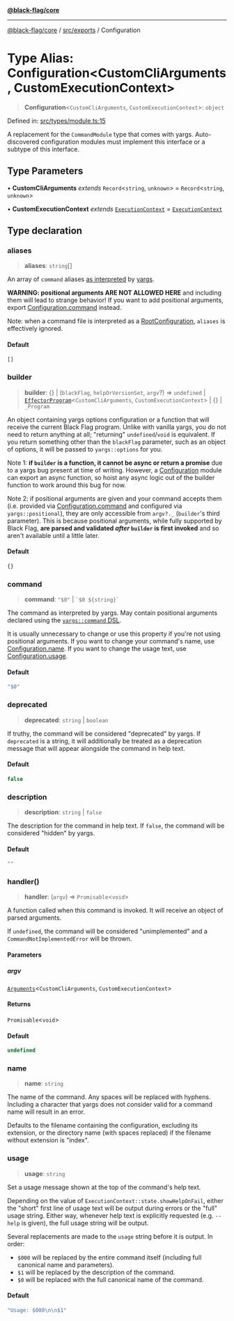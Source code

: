 [**@black-flag/core**](../../../README.md)

***

[@black-flag/core](../../../README.md) / [src/exports](../README.md) / Configuration

# Type Alias: Configuration\<CustomCliArguments, CustomExecutionContext\>

> **Configuration**\<`CustomCliArguments`, `CustomExecutionContext`\>: `object`

Defined in: [src/types/module.ts:15](https://github.com/Xunnamius/black-flag/blob/5e1e5b553c79657a97e5923bcba77a292781de9e/src/types/module.ts#L15)

A replacement for the `CommandModule` type that comes with yargs.
Auto-discovered configuration modules must implement this interface or a
subtype of this interface.

## Type Parameters

• **CustomCliArguments** *extends* `Record`\<`string`, `unknown`\> = `Record`\<`string`, `unknown`\>

• **CustomExecutionContext** *extends* [`ExecutionContext`](../util/type-aliases/ExecutionContext.md) = [`ExecutionContext`](../util/type-aliases/ExecutionContext.md)

## Type declaration

### aliases

> **aliases**: `string`[]

An array of `command` aliases [as
interpreted](https://github.com/yargs/yargs/pull/647) by
[yargs](https://github.com/yargs/yargs/blob/main/docs/advanced.md#command-aliases).

**WARNING: positional arguments ARE NOT ALLOWED HERE** and including them
will lead to strange behavior! If you want to add positional arguments,
export [Configuration.command](Configuration.md#command) instead.

Note: when a command file is interpreted as a [RootConfiguration](RootConfiguration.md),
`aliases` is effectively ignored.

#### Default

```ts
[]
```

### builder

> **builder**: \{\} \| (`blackFlag`, `helpOrVersionSet`, `argv`?) => `undefined` \| [`EffectorProgram`](../util/type-aliases/EffectorProgram.md)\<`CustomCliArguments`, `CustomExecutionContext`\> \| \{\} \| `_Program`

An object containing yargs options configuration or a function that will
receive the current Black Flag program. Unlike with vanilla yargs, you do
not need to return anything at all; "returning" `undefined`/`void` is
equivalent. If you return something other than the `blackFlag` parameter,
such as an object of options, it will be passed to `yargs::options` for
you.

Note 1: **if `builder` is a function, it cannot be async or return a
promise** due to a yargs bug present at time of writing. However, a
[Configuration](Configuration.md) module can export an async function, so hoist any
async logic out of the builder function to work around this bug for now.

Note 2: if positional arguments are given and your command accepts them
(i.e. provided via [Configuration.command](Configuration.md#command) and configured via
`yargs::positional`), they are only accessible from `argv?._` (`builder`'s
third parameter). This is because positional arguments, while fully
supported by Black Flag, **are parsed and validated _after_ `builder` is
first invoked** and so aren't available until a little later.

#### Default

```ts
{}
```

### command

> **command**: `"$0"` \| `` `$0 ${string}` ``

The command as interpreted by yargs. May contain positional arguments
declared using the [`yargs::command`
DSL](https://github.com/yargs/yargs/blob/main/docs/advanced.md#positional-arguments).

It is usually unnecessary to change or use this property if you're not
using positional arguments. If you want to change your command's name, use
[Configuration.name](Configuration.md#name). If you want to change the usage text, use
[Configuration.usage](Configuration.md#usage).

#### Default

```ts
"$0"
```

### deprecated

> **deprecated**: `string` \| `boolean`

If truthy, the command will be considered "deprecated" by yargs. If
`deprecated` is a string, it will additionally be treated as a deprecation
message that will appear alongside the command in help text.

#### Default

```ts
false
```

### description

> **description**: `string` \| `false`

The description for the command in help text. If `false`, the command will
be considered "hidden" by yargs.

#### Default

```ts
""
```

### handler()

> **handler**: (`argv`) => `Promisable`\<`void`\>

A function called when this command is invoked. It will receive an object
of parsed arguments.

If `undefined`, the command will be considered "unimplemented" and a
`CommandNotImplementedError` will be thrown.

#### Parameters

##### argv

[`Arguments`](Arguments.md)\<`CustomCliArguments`, `CustomExecutionContext`\>

#### Returns

`Promisable`\<`void`\>

#### Default

```ts
undefined
```

### name

> **name**: `string`

The name of the command. Any spaces will be replaced with hyphens.
Including a character that yargs does not consider valid for a
command name will result in an error.

Defaults to the filename containing the configuration, excluding its
extension, or the directory name (with spaces replaced) if the
filename without extension is "index".

### usage

> **usage**: `string`

Set a usage message shown at the top of the command's help text.

Depending on the value of `ExecutionContext::state.showHelpOnFail`, either
the "short" first line of usage text will be output during errors or the
"full" usage string. Either way, whenever help text is explicitly requested
(e.g. `--help` is given), the full usage string will be output.

Several replacements are made to the `usage` string before it is output. In
order:

- `$000` will be replaced by the entire command itself (including full
  canonical name and parameters).
- `$1` will be replaced by the description of the command.
- `$0` will be replaced with the full canonical name of the command.

#### Default

```ts
"Usage: $000\n\n$1"
```
